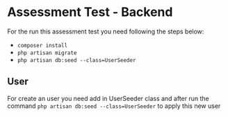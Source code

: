 # Assessment Test - Backend

For the run this assessment test you need following the steps below:

- `composer install`
- `php artisan migrate`
- `php artisan db:seed --class=UserSeeder`

## User 

For create an user you need add in UserSeeder class and after run the command `php artisan db:seed --class=UserSeeder` to apply this new user
